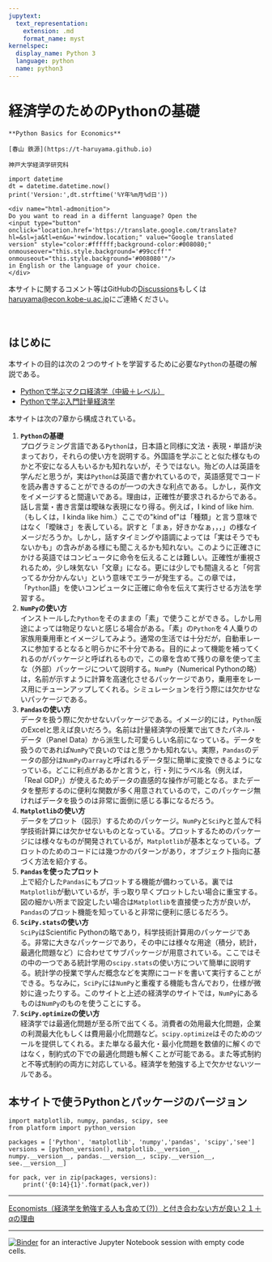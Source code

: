 ```yaml
---
jupytext:
  text_representation:
    extension: .md
    format_name: myst
kernelspec:
  display_name: Python 3
  language: python
  name: python3
---
```


# 経済学のためのPythonの基礎

```{epigraph}
**Python Basics for Economics**

[春山 鉄源](https://t-haruyama.github.io)

神戸大学経済学研究科
```

```{code-cell} python3
import datetime
dt = datetime.datetime.now()
print('Version:',dt.strftime('%Y年%m月%d日'))
```

<!---
%H:%M:%S
dt = datetime.datetime.now()
dt = datetime.datetime.today()
-->

```{margin}
<div name="html-admonition">
Do you want to read in a differnt language? Open the 
<input type="button" onclick="location.href='https://translate.google.com/translate?hl=&sl=ja&tl=en&u='+window.location;" value="Google translated version" style="color:#ffffff;background-color:#008080;" onmouseover="this.style.background='#99ccff'" onmouseout="this.style.background='#008080'"/>
in English or the language of your choice.
</div>
```

本サイトに関するコメント等はGitHubの[Discussions](https://github.com/Py4Basics/py4basics.github.io/discussions)もしくは<haruyama@econ.kobe-u.ac.jp>にご連絡ください。

<br>

## はじめに
本サイトの目的は次の２つのサイトを学習するために必要な`Python`の基礎の解説である。
* [Pythonで学ぶマクロ経済学（中級＋レベル）](https://py4macro.github.io)
* [Pythonで学ぶ入門計量経済学](https://py4etrics.github.io)

<!-- 新聞，雑誌やインターネット上で「AI」，「ビッグデータ」，「機械学習」どのプログラミングに関連するキーワードを頻繁に見聞きすると思うが，それらの分野で`Python`は広く使われている。一方で`Python` -->

本サイトは次の7章から構成されている。
1. **`Python`の基礎**<br>
  プログラミング言語である`Python`は，日本語と同様に文法・表現・単語が決まっており，それらの使い方を説明する。外国語を学ぶことと似た様なものかと不安になる人もいるかも知れないが，そうではない。殆どの人は英語を学んだと思うが，実は`Python`は英語で書かれているので，英語感覚でコードを読み書きすることができるのが一つの大きな利点である。しかし，英作文をイメージすると間違いである。理由は，正確性が要求されるからである。話し言葉・書き言葉は曖昧な表現になり得る。例えば，I kind of like him.（もしくは，I kinda like him.）ここでの"kind of"は「種類」と言う意味ではなく「曖昧さ」を表している。訳すと「まぁ，好きかなぁ，，，」の様なイメージだろうか。しかし，話すタイミングや語調によっては「実はそうでもないかも」の含みがある様にも聞こえるかも知れない。このように正確さにかける英語ではコンピュータに命令を伝えることは難しい。正確性が重視されるため，少し味気ない「文章」になる。更には少しでも間違えると「何言ってるか分かんない」という意味でエラーが発生する。この章では，「`Python`語」を使いコンピュータに正確に命令を伝えて実行させる方法を学習する。
1. **`NumPy`の使い方**<br>
  インストールした`Python`をそのままの「素」で使うことができる。しかし用途によっては物足りないと感じる場合がある。「素」の`Python`を４人乗りの家族用乗用車とイメージしてみよう。通常の生活では十分だが，自動車レースに参加するとなると明らかに不十分である。目的によって機能を補ってくれるのがパッケージと呼ばれるもので，この章を含めて残りの章を使って主な（外部）パッケージについて説明する。`NumPy`（Numerical Pythonの略）は，名前が示すように計算を高速化させるパッケージであり，乗用車をレース用にチューンアップしてくれる。シミュレーションを行う際には欠かせないパッケージである。
1. **`Pandas`の使い方**<br>
  データを扱う際に欠かせないパッケージである。イメージ的には，`Python`版のExcelと思えば良いだろう。名前は計量経済学の授業で出てきたパネル・データ（Panel Data）から派生した可愛らしい名前になっている。データを扱うのであれば`NumPy`で良いのではと思うかも知れない。実際，`Pandas`のデータの部分は`NumPy`の`array`と呼ばれるデータ型に簡単に変換できるようになっている。どこに利点があるかと言うと，行・列にラベル名（例えば，「Real GDP」）が使えるためデータの直感的な操作が可能となる。またデータを整形するのに便利な関数が多く用意されているので，このパッケージ無ければデータを扱うのは非常に面倒に感じる事になるだろう。
1. **`Matplotlib`の使い方**<br>
  データをプロット（図示）するためのパッケージ。`NumPy`と`SciPy`と並んで科学技術計算には欠かせないものとなっている。プロットするためのパッケージには様々なものが開発されているが，`Matplotlib`が基本となっている。プロットのためのコードには幾つかのパターンがあり，オブジェクト指向に基づく方法を紹介する。
1. **`Pandas`を使ったプロット**<br>
  上で紹介した`Pandas`にもプロットする機能が備わっている。裏では`Matplotlib`が動いているが，手っ取り早くプロットしたい場合に重宝する。図の細かい所まで設定したい場合は`Matplotlib`を直接使った方が良いが，`Pandas`のプロット機能を知っていると非常に便利に感じるだろう。
1. **`SciPy.stats`の使い方**<br>
  `SciPy`はScientific Pythonの略であり，科学技術計算用のパッケージである。非常に大きなパッケージであり，その中には様々な用途（積分，統計，最適化問題など）に合わせてサブパッケージが用意されている。ここではその中の一つである統計学用の`scipy.stats`の使い方について簡単に説明する。統計学の授業で学んだ概念などを実際にコードを書いて実行することができる。ちなみに，`SciPy`には`NumPy`と重複する機能も含んでおり，仕様が微妙に違ったりする。このサイトと上述の経済学のサイトでは，`NumPy`にあるものは`NumPy`のものを使うことにする。
1. **`SciPy.optimize`の使い方**<br>
  経済学では最適化問題が至る所で出てくる。消費者の効用最大化問題，企業の利潤最大化もしくは費用最小化問題など。`scipy.optimize`はそのためのツールを提供してくれる。また単なる最大化・最小化問題を数値的に解くのではなく，制約式の下での最適化問題も解くことが可能である。また等式制約と不等式制約の両方に対応している。経済学を勉強する上で欠かせないツールである。

## 本サイトで使うPythonとパッケージのバージョン
```{code-cell} python3
import matplotlib, numpy, pandas, scipy, see
from platform import python_version

packages = ['Python', 'matplotlib', 'numpy','pandas', 'scipy','see']
versions = [python_version(), matplotlib.__version__, numpy.__version__, pandas.__version__, scipy.__version__, see.__version__]

for pack, ver in zip(packages, versions):
    print('{0:14}{1}'.format(pack,ver))
```

---

[Economists（経済学を勉強する人も含めて(?)）と付き合わない方が良い２１＋$\alpha$の理由]( http://inesad.edu.bo/developmentroast/2012/10/21-reasons-why-you-should-never-date-an-economist/)

---

[![Binder](https://mybinder.org/badge_logo.svg)](https://mybinder.org/v2/gh/Haruyama-KobeU/for_binder/main?filepath=for_binder.ipynb) for an interactive Jupyter Notebook session with empty code cells.
